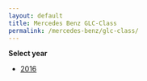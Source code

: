 ```yaml
---
layout: default
title: Mercedes Benz GLC-Class
permalink: /mercedes-benz/glc-class/
---
```

**Select year**

- [2016](/mercedes-benz/glc-class/2016/)

